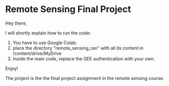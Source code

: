 # Remote Sensing Final Project

Hey there,

I will shortly explain how to run the code:  

1. You have to use Google Colab.
2. place the directory "remote_sensing_ran" with all its content in /content/drive/MyDrive  
3. Inside the main code, replace the GEE authentication with your own.

Enjoy!

The project is the the final project assignment in the remote sensing course.
